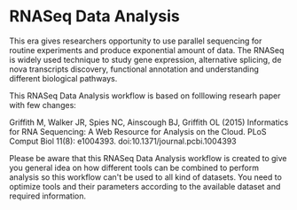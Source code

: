 # RNASeq Data Analysis

This era gives researchers opportunity to use parallel sequencing for routine experiments and produce exponential amount of data. The RNASeq is widely used technique to study gene expression, alternative splicing, de nova transcripts discovery, functional annotation and understanding different biological pathways.

This RNASeq Data Analysis workflow is based on folllowing researh paper with few changes: 

Griffith M, Walker JR, Spies NC, Ainscough BJ, Griffith OL (2015) Informatics for RNA Sequencing: A Web Resource for Analysis on the Cloud. PLoS Comput Biol 11(8): e1004393. doi:10.1371/journal.pcbi.1004393

Please be aware that this RNASeq Data Analysis workflow is created to give you general idea on how different tools can be combined to perform analysis so this workflow can't be used to all kind of datasets. You need to optimize tools and their parameters according to the available dataset and required information.
